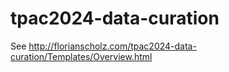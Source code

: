 # tpac2024-data-curation

See http://florianscholz.com/tpac2024-data-curation/Templates/Overview.html